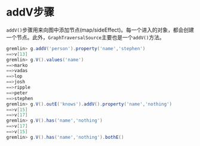 # addV步骤

`addV()`步骤用来向图中添加节点(map/sideEffect)。每一个进入的对象，都会创建一个节点。此外，`GraphTraversalSource`主要也是一个`addV()`方法。

```groovy
gremlin> g.addV('person').property('name','stephen')
==>v[13]
gremlin> g.V().values('name')
==>marko
==>vadas
==>lop
==>josh
==>ripple
==>peter
==>stephen
gremlin> g.V().outE('knows').addV().property('name','nothing')
==>v[15]
==>v[17]
gremlin> g.V().has('name','nothing')
==>v[17]
==>v[15]
gremlin> g.V().has('name','nothing').bothE()
```


